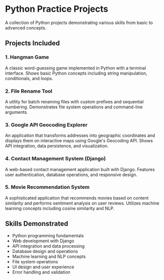 # Python Practice Projects 
 
A collection of Python projects demonstrating various skills from basic to advanced concepts. 
 
## Projects Included 
 
### 1. Hangman Game 
A classic word-guessing game implemented in Python with a terminal interface. Shows basic Python concepts including string manipulation, conditionals, and loops. 
 
### 2. File Rename Tool 
A utility for batch renaming files with custom prefixes and sequential numbering. Demonstrates file system operations and command-line arguments. 
 
### 3. Google API Geocoding Explorer 
An application that transforms addresses into geographic coordinates and displays them on interactive maps using Google's Geocoding API. Shows API integration, data persistence, and visualization. 
 
### 4. Contact Management System (Django) 
A web-based contact management application built with Django. Features user authentication, database operations, and responsive design. 
 
### 5. Movie Recommendation System 
A sophisticated application that recommends movies based on content similarity and performs sentiment analysis on user reviews. Utilizes machine learning concepts including cosine similarity and NLP. 
 
## Skills Demonstrated 
 
- Python programming fundamentals 
- Web development with Django 
- API integration and data processing 
- Database design and operations 
- Machine learning and NLP concepts 
- File system operations 
- UI design and user experience 
- Error handling and validation 
 
